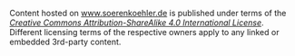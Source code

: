 Content hosted on www.soerenkoehler.de is published under terms of the [_Creative Commons Attribution-ShareAlike 4.0 International License_](http://creativecommons.org/licenses/by-sa/4.0/). Different licensing terms of the respective owners apply to any linked or embedded 3rd-party content.

